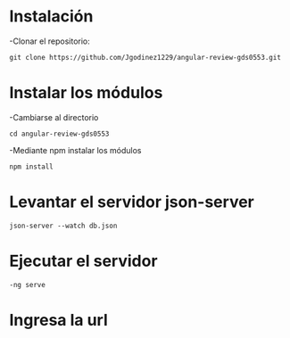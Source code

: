 # Instalación 
-Clonar el repositorio:  
```
git clone https://github.com/Jgodinez1229/angular-review-gds0553.git 
```

# Instalar los módulos
-Cambiarse al directorio
```
cd angular-review-gds0553
```
-Mediante npm instalar los módulos
```
npm install
```

# Levantar el servidor json-server
```
json-server --watch db.json
```

# Ejecutar el servidor
```
-ng serve 
```

# Ingresa la url 
[Login]:<http://localhost:4200>



